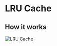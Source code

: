 # LRU Cache

## How it works

![LRU Cache](https://miro.medium.com/v2/resize:fit:753/1*bUJkQw-fNIkQvuRVtI8jlg@2x.jpeg)
